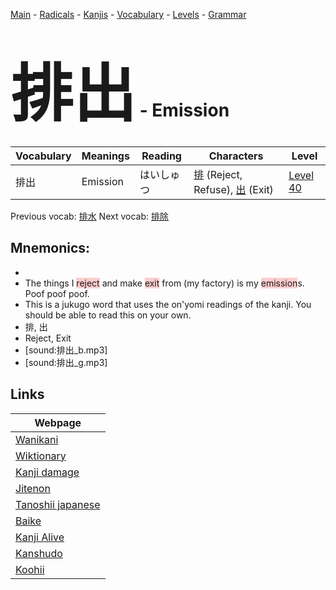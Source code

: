 <style> bigfont {font-size: 100px}</style>
[Main](../README.md) -
[Radicals](../radicals.md) -
[Kanjis](../kanjis.md) -
[Vocabulary](../vocabulary.md) -
[Levels](../levels.md) -
[Grammar](../grammar.md)
# <bigfont> 排出</bigfont> - Emission 

| Vocabulary | Meanings | Reading | Characters | Level |
| --- | --- | --- | --- | --- |
| 排出 | Emission | はいしゅつ |  [排](../kanjis/排.md) (Reject, Refuse), [出](../kanjis/出.md) (Exit) | [Level 40](../levels/wk_level40.md) |

Previous vocab: [排水](排水.md) Next vocab: [排除](排除.md) 

## Mnemonics:

* 
* The things I <span style="background-color:#ffcccb"> reject</span> and make <span style="background-color:#ffcccb"> exit</span> from (my factory) is my <span style="background-color:#ffcccb"> emission</span>s. Poof poof poof.
* This is a jukugo word that uses the on'yomi readings of the kanji. You should be able to read this on your own.
* 排, 出
* Reject, Exit
* [sound:排出_b.mp3]
* [sound:排出_g.mp3]


## Links 

| Webpage |
| --- |
| [Wanikani          ](https://www.wanikani.com/kanji/排出) |
| [Wiktionary        ](https://en.wiktionary.org/wiki/排出) |
| [Kanji damage      ](http://www.kanjidamage.com/kanji/search?utf8=✓&q=排出) |
| [Jitenon           ](https://jitenon.com/kanji/排出) |
| [Tanoshii japanese ](https://www.tanoshiijapanese.com/dictionary/kanji.cfm?k=排出) |
| [Baike             ](https://baike.baidu.com/item/排出) |
| [Kanji Alive       ](https://app.kanjialive.com/排出) |
| [Kanshudo          ](https://www.kanshudo.com/searchmn?q=排出) |
| [Koohii            ](https://kanji.koohii.com/study/kanji/排出) |
